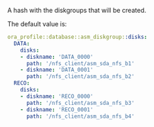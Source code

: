 A hash with the diskgroups that will be created.

The default value is:

```yaml
ora_profile::database::asm_diskgroup::disks:
  DATA:
    disks:
    - diskname: 'DATA_0000'
      path: '/nfs_client/asm_sda_nfs_b1'
    - diskname: 'DATA_0001'
      path: '/nfs_client/asm_sda_nfs_b2'
  RECO:
    disks:
    - diskname: 'RECO_0000'
      path: '/nfs_client/asm_sda_nfs_b3'
    - diskname: 'RECO_0001'
      path: '/nfs_client/asm_sda_nfs_b4'

```